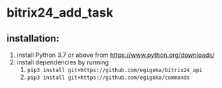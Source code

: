 # bitrix24_add_task

## installation:
1. install Python 3.7 or above from https://www.python.org/downloads/
2. install dependencies by running
    1. ```pip3 install git+https://github.com/egigoka/bitrix24_api```
    2. ```pip3 install git+https://github.com/egigoka/commands```
